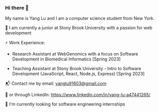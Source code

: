### Hi there 👋

My name is Yang Lu and I am a computer science student from New York. 

🏫 I am currently a junior at Stony Brook University with a passion for web development

⚡ Work Experience:

* Research Assistant at WebGenomics with a focus on Software Development in Biomedical Informatics [Spring 2023]
  
* Teaching Assistant at Stony Brook University - Intro to Software Development (JavaScript, React, Node.js, Express) [Spring 2023]

📬 Contact me by email: yanglu91603@gmail.com 

💬 or through LinkedIn: https://www.linkedin.com/in/yang-lu-a47441265/

🚀 I'm currently looking for software engineering internships
